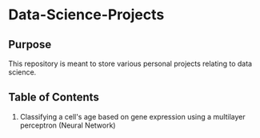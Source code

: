 # Data-Science-Projects

## Purpose

This repository is meant to store various personal projects relating to data science. 

## Table of Contents

1. Classifying a cell's age based on gene expression using a multilayer perceptron (Neural Network)
